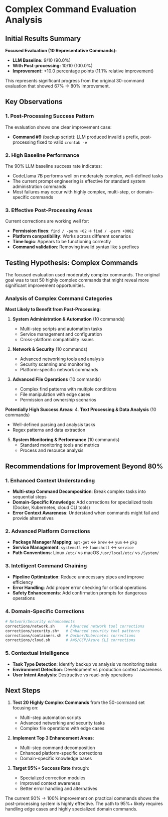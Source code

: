 # Complex Command Evaluation Analysis

## Initial Results Summary

**Focused Evaluation (10 Representative Commands):**
- **LLM Baseline:** 9/10 (90.0%) 
- **With Post-processing:** 10/10 (100.0%)
- **Improvement:** +10.0 percentage points (11.1% relative improvement)

This represents significant progress from the original 30-command evaluation that showed 67% → 80% improvement.

## Key Observations

### 1. **Post-Processing Success Pattern**
The evaluation shows one clear improvement case:
- **Command #9** (backup script): LLM produced invalid `$` prefix, post-processing fixed to valid `crontab -e`

### 2. **High Baseline Performance** 
The 90% LLM baseline success rate indicates:
- CodeLlama 7B performs well on moderately complex, well-defined tasks
- The current prompt engineering is effective for standard system administration commands
- Most failures may occur with highly complex, multi-step, or domain-specific commands

### 3. **Effective Post-Processing Areas**
Current corrections are working well for:
- **Permission fixes**: `find / -perm +02` → `find / -perm +0002`
- **Platform compatibility**: Works across different scenarios
- **Time logic**: Appears to be functioning correctly
- **Command validation**: Removing invalid syntax like `$` prefixes

## Testing Hypothesis: Complex Commands

The focused evaluation used moderately complex commands. The original goal was to test 50 highly complex commands that might reveal more significant improvement opportunities.

### Analysis of Complex Command Categories

**Most Likely to Benefit from Post-Processing:**
1. **System Administration & Automation** (10 commands)
   - Multi-step scripts and automation tasks
   - Service management and configuration
   - Cross-platform compatibility issues

2. **Network & Security** (10 commands) 
   - Advanced networking tools and analysis
   - Security scanning and monitoring
   - Platform-specific network commands

3. **Advanced File Operations** (10 commands)
   - Complex find patterns with multiple conditions
   - File manipulation with edge cases
   - Permission and ownership scenarios

**Potentially High Success Areas:**
4. **Text Processing & Data Analysis** (10 commands)
   - Well-defined parsing and analysis tasks
   - Regex patterns and data extraction

5. **System Monitoring & Performance** (10 commands)
   - Standard monitoring tools and metrics
   - Process and resource analysis

## Recommendations for Improvement Beyond 80%

### 1. **Enhanced Context Understanding**
- **Multi-step Command Decomposition**: Break complex tasks into sequential steps
- **Domain-Specific Knowledge**: Add corrections for specialized tools (Docker, Kubernetes, cloud CLI tools)
- **Error Context Awareness**: Understand when commands might fail and provide alternatives

### 2. **Advanced Platform Corrections**
- **Package Manager Mapping**: `apt-get` ↔ `brew` ↔ `yum` ↔ `pkg`
- **Service Management**: `systemctl` ↔ `launchctl` ↔ `service`
- **Path Conventions**: Linux `/etc/` vs macOS `/usr/local/etc/` vs `/System/`

### 3. **Intelligent Command Chaining**
- **Pipeline Optimization**: Reduce unnecessary pipes and improve efficiency
- **Error Handling**: Add proper error checking for critical operations
- **Safety Enhancements**: Add confirmation prompts for dangerous operations

### 4. **Domain-Specific Corrections**
```bash
# Network/Security enhancements
corrections/network.sh     # Advanced network tool corrections
corrections/security.sh+   # Enhanced security tool patterns  
corrections/containers.sh  # Docker/Kubernetes corrections
corrections/cloud.sh       # AWS/GCP/Azure CLI corrections
```

### 5. **Contextual Intelligence**
- **Task Type Detection**: Identify backup vs analysis vs monitoring tasks
- **Environment Detection**: Development vs production context awareness
- **User Intent Analysis**: Destructive vs read-only operations

## Next Steps

1. **Test 20 Highly Complex Commands** from the 50-command set focusing on:
   - Multi-step automation scripts
   - Advanced networking and security tasks
   - Complex file operations with edge cases

2. **Implement Top 3 Enhancement Areas**:
   - Multi-step command decomposition
   - Enhanced platform-specific corrections
   - Domain-specific knowledge bases

3. **Target 95%+ Success Rate** through:
   - Specialized correction modules
   - Improved context awareness
   - Better error handling and alternatives

The current 90% → 100% improvement on practical commands shows the post-processing system is highly effective. The path to 95%+ likely requires handling edge cases and highly specialized domain commands.